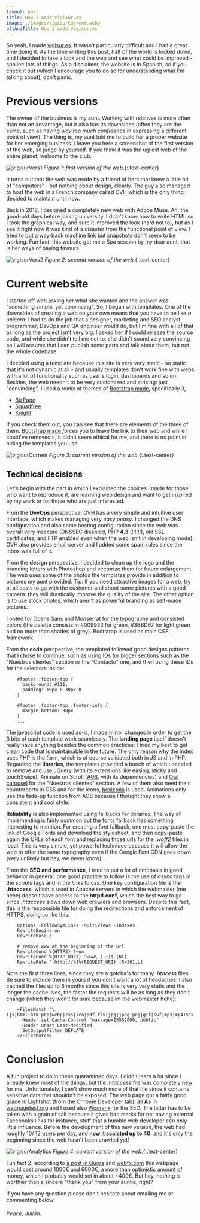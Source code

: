 ```yaml
---
layout: post
title: How I made Vigisur.es
image: ./images/vigisurCurrent.webp
altAndTitle: How I made Vigisur.es
---
```


So yeah, I made [vigisur.es](https://vigisur.es). It wasn’t particularly difficult and I had a great time doing it. As the time writing this post, half of the world is locked down, and I decided to take a look and the web and see what could be improved - spoiler: lots of things. As a disclaimer, the website is in Spanish, so if you check it out (which I encourage you to do so for understanding what I'm talking about), don't panic.

# Previous versions

The owner of the business is my aunt. Working with relatives is more often than not an advantage, but it also has its downsides (often they are the same, such as having _way too much confidence_ in expressing a different point of view). The thing is, my aunt told me to build her a proper website for her emerging business. I leave you here a screenshot of the first version of the web, so judge by yourself. If you think it was the ugliest web of the entire planet, welcome to the club.

![vigisurVers1](../images/vigisurVers1.webp)
 _Figure 1: first version of the web._{:.text-center}

It turns out that the web was made by a friend of hers that knew a little bit of "computers" - but nothing about design, clearly. The guy also managed to host the web in a French company called OVH which is the only thing I decided to maintain until now.

Back in 2018, I designed a completely new web with Adobe Muse. Ah, the good-old days before joining university. I didn't know how to write HTML so I took the graphical way, and sure it improved the look (hard not to), but as I see it right now it was kind of a disaster from the functional point of view. I tried to put a  way-back machine link but snapshots don't seem to be working. Fun fact: this website got me a Spa session by my dear aunt, that is her ways of paying favours.

![vigisurVers2](../images/vigisurVers2.webp)
_Figure 2: second version of the web._{:.text-center}

# Current website

I started off with asking her what she wanted and the answer was "something simple, yet convincing". So, I began with templates. One of the downsides of creating a web on your own means that you have to be like *a unicorn*: I had to do the job that a designer, marketing and SEO analyst, programmer, DevOps and QA engineer would do, but I'm fine with all of that as long as the project isn't very big. I asked her if I could release the source code, and while she didn't tell me not to, she didn't sound very convincing so I will assume that I can publish some parts and talk about them, but not the whole codebase.

 I decided using a template because this site is very very static - so static that it's not dynamic at all - and usually templates don't work fine with webs with a lot of functionality such as user's login, dashboards and so on. Besides, the web needn't to be very customized and striking: just "convincing". I used a remix of themes of [Bootstrap made](https://bootstrapmade.com/), specifically 3,

-   [BizPage](https://bootstrapmade.com/bizpage-bootstrap-business-template/)
-   [Squadfree](https://bootstrapmade.com/squadfree-free-bootstrap-template-creative/)
-   [Knight](https://bootstrapmade.com/knight-free-bootstrap-theme/)

If you check them out, you can see that there are elements of the three of them. [Bootstrap made](https://bootstrapmade.com/) *forces* you to leave the link to their web and while I could've removed it, it didn't seem ethical for me, and there is no point in hiding the templates you use.

![vigisurCurrent](../images/vigisurCurrent.webp)
_Figure 3: current version of the web._{:.text-center}

## Technical decisions

Let's begin with the part in which I explained the choices I made for those who want to reproduce it, are learning web design and want to get inspired by my work or for those who are just interested.

From the **DevOps** perspective, OVH has a very simple and intuitive user interface, which makes managing very *easy peasy*. I changed the DNS configuration and also some hosting configuration  since the web was overall very insecure (DNSSEC disabled, PHP **4.3** (!!!!!!), old SSL certificates, and FTP enabled even when the web isn't in developing mode). OVH also provides email server and I added some spam rules since the inbox was full of it.

From the **design** perspective, I decided to clean up the logo and the branding letters with Photoshop and vectorize them for future enlargement. The web uses some of the photos the templates provide in addition to pictures my aunt provided. Tip: if you need attractive images for a web, try at all costs to go with the customer and shoot some pictures with a good camera: they will drastically improve the quality of the site. The other option is to use stock photos, which aren't as powerful branding as self-made pictures.

I opted for Opens Sans and Monserrat for the typography and consisted colors (the palette consists in #009933 for green, #3BBD67 for light green and no more than shades of grey). Bootstrap is used as main CSS framework.

From the **code** perspective, the templated followed good designs patterns that I chose to continue, such as using IDs for bigger sections such as the "Nuestros clientes" section or the "Contacto" one, and then using these IDs for the selectors inside:

```
    #footer .footer-top {
      background: #111;
      padding: 60px 0 30px 0
    }

    #footer .footer-top .footer-info {
      margin-bottom: 30px
    }
    ...
````

The javascript code is used as-is, I made minor changes in order to get the 3 bits of each template work seamlessly. The **landing page** itself doesn't really have anything besides the common practices: I tried my best to get clean code that is maintainable in the future. The only reason why the index uses PHP is the form, which is of course validated both in JS and in PHP. Regarding the **libraries**, the templates provided a bunch of which I decided to remove and use JQuery (with its extensions like easing, sticky and touchSwipe), Animate on Scroll ([AOS](https://michalsnik.github.io/aos/), with its dependencies) and [Owl carousel](https://owlcarousel2.github.io/OwlCarousel2/) for the "Nuestros clientes" section. A few of them also need their counterparts in CSS and for the icons, [boxicons](https://boxicons.com/) is used. Animations only use the fade-up function from AOS because I thought they show a consistent and cool style.

**Reliability** is also implemented using fallbacks for libraries. The way of implementing is fairly common but the fonts fallback has something interesting to mention. For creating a font fallback, one must copy-paste the link of Google Fonts and download the stylesheet, and then copy-paste again the URLs of each font and replacing those urls for the *.woff2* files in local. This is very simple, yet powerful technique because it will allow the web to offer the same typography even if the Google Font CDN goes down (very unlikely but hey, we never know).

From the **SEO and performance**, I tried to put a lot of emphasis in good behavior in general: one good practice to follow is the use of _async_ tags in the *scripts* tags and in the *links* to css. One key configuration file is the **.htaccess**, which is used in Apache servers in which the webmaster (me hehe) doesn't have access to the **httpd.conf**, which the best way to go since _.htaccess_ slows down web crawlers and browsers. Despite this fact, this is the responsible file for doing the redirections and enforcement of HTTPS, doing so like this:

```
    Options +FollowSymLinks -MultiViews -Indexes
    RewriteEngine on
    RewriteBase /

    # remove www at the beginning of the url
    RewriteCond %{HTTPS} !=on
    RewriteCond %{HTTP_HOST} ^www\.(.+)$ [NC]
    RewriteRule ^ http://%1%{REQUEST_URI} [R=301,L]
```

Note the first three lines, since they are a gotcha's for many *.htacess* files. Be sure to include them in yours if you don't want a lot of headaches. I also cached the files up to 6 months since this site is very very static and the longer the cache lives, the faster the requests will be as long as they don't change (which they won't for sure because im the webmaster hehe):

```
    <FilesMatch "\.(js|html|htm|php|webp|css|ico|pdf|flv|jpg|jpeg|png|gif|swf|mp3|mp4)$">
      Header set Cache-Control "max-age=15552000, public"
      Header unset Last-Modified
      SetOutputFilter DEFLATE
    </FilesMatch>
```

# Conclusion

A fun project to do in these quarantined days. I didn't learn a lot since I already knew most of the things, but the *.htaccess* file was completely new for me. Unfortunately, I can't show much more of that file since it contains sensitive data that shouldn't be exposed. The web page got a fairly good grade in Lightshot (from the Chrome Developer tab), all **As** in [webpagetest.org](https://www.webpagetest.org/) and I used also [Woorank](https://www.woorank.com/es) for the SEO. The latter has to be taken with a grain of salt because it gives bad marks for not having external Facebooks links for instance, stuff that a humble web developer can only little influence. Before the development of this new version, the web had roughly 10/ 12 users per day, and **now it scalated up to 40**, and it's only the beginning since the web hasn't been crawled yet!

![vigisurAnalytics](../images/vigisurAnalytics.webp)
_Figure 4: current version of the web._{:.text-center}

Fun fact 2: according to [a post in Quora](https://www.quora.com/What-is-a-reasonable-price-to-pay-for-a-strong-landing-page-design) and [webfx.com](https://www.webfx.com/How-much-should-web-site-cost.html#calculator) this webpage would cost around 1000€ and 6000€, a more than optimistic amount of money, which I probably would set in about ~400€. But hey, nothing is worthier than a sincere "thank you" from your auntie, right?

If you have any question please don't hesitate about emailing me or commenting below!

###### _Peace, Julián._
